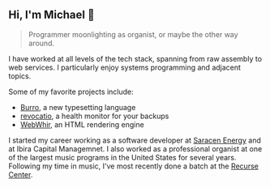 ## Hi, I'm Michael 👋

> Programmer moonlighting as organist, or maybe the other way around.

I have worked at all levels of the tech stack, spanning from raw assembly to web services. I particularly enjoy systems programming and adjacent topics. 

Some of my favorite projects include:

- [Burro](https://github.com/reesmichael1/burro), a new typesetting language
- [revocatio](https://github.com/reesmichael1/revocatio), a health monitor for your backups 
- [WebWhir](https://github.com/reesmichael1/2webshir), an HTML rendering engine

I started my career working as a software developer at [Saracen Energy](https://saracenenergy.com) and at Ibira Capital Managemnet. I also worked as a professional organist at one of the largest music programs in the United States for several years. Following my time in music, I've most recently done a batch at the [Recurse Center](https://recurse.com).
